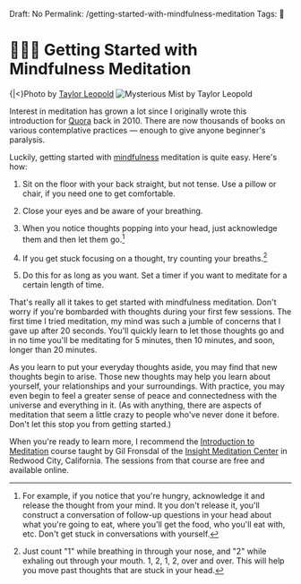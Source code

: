 Draft: No
Permalink: /getting-started-with-mindfulness-meditation
Tags: 📄

# 🧘🏻‍♀️ Getting Started with Mindfulness Meditation

{|<}Photo by [Taylor Leopold](https://unsplash.com/photos/COE-CIGj8VA?utm_source=unsplash&utm_medium=referral&utm_content=creditCopyText)
![Mysterious Mist by Taylor Leopold](/images/_taylor-leopold-506-unsplash-edited.jpg) 

Interest in meditation has grown a lot since I originally wrote this introduction for [Quora](https://www.quora.com/How-do-I-learn-some-simple-practical-ways-of-doing-meditation/answer/Brad-Lauster) back in 2010. There are now thousands of books on various contemplative practices — enough to give anyone beginner's paralysis.

Luckily, getting started with [mindfulness](https://en.wikipedia.org/wiki/Mindfulness) meditation is quite easy. Here's how:
 
1. Sit on the floor with your back straight, but not tense. Use a pillow or chair, if you need one to get comfortable.

2. Close your eyes and be aware of your breathing. 

3. When you notice thoughts popping into your head, just acknowledge them and then let them go.[^1] 

4. If you get stuck focusing on a thought, try counting your breaths.[^2] 

5. Do this for as long as you want. Set a timer if you want to meditate for a certain length of time. 

That's really all it takes to get started with mindfulness meditation. Don't worry if you're bombarded with thoughts during your first few sessions. The first time I tried meditation, my mind was such a jumble of concerns that I gave up after 20 seconds. You'll quickly learn to let those thoughts go and in no time you'll be meditating for 5 minutes, then 10 minutes, and soon, longer than 20 minutes. 

As you learn to put your everyday thoughts aside, you may find that new thoughts begin to arise. Those new thoughts may help you learn about yourself, your relationships and your surroundings. With practice, you may even begin to feel a greater sense of peace and connectedness with the universe and everything in it. (As with anything, there are aspects of meditation that seem a little crazy to people who've never done it before. Don't let this stop you from getting started.) 

When you're ready to learn more, I recommend the [Introduction to Meditation](http://www.audiodharma.org/series/1/talk/1762/) course taught by Gil Fronsdal of the [Insight Meditation Center](http://www.insightmeditationcenter.org/) in Redwood City, California. The sessions from that course are free and available online.

[^1]: For example, if you notice that you're hungry, acknowledge it and release the thought from your mind. It you don't release it, you'll construct a conversation of follow-up questions in your head about what you're going to eat, where you'll get the food, who you'll eat with, etc. Don't get stuck in conversations with yourself. 

[^2]: Just count "1" while breathing in through your nose, and "2" while exhaling out through your mouth. 1, 2, 1, 2, over and over. This will help you move past thoughts that are stuck in your head. 

